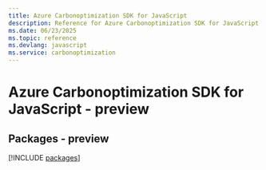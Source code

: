 ```yaml
---
title: Azure Carbonoptimization SDK for JavaScript
description: Reference for Azure Carbonoptimization SDK for JavaScript
ms.date: 06/23/2025
ms.topic: reference
ms.devlang: javascript
ms.service: carbonoptimization
---
```

# Azure Carbonoptimization SDK for JavaScript - preview
## Packages - preview
[!INCLUDE [packages](carbonoptimization-index.md)]